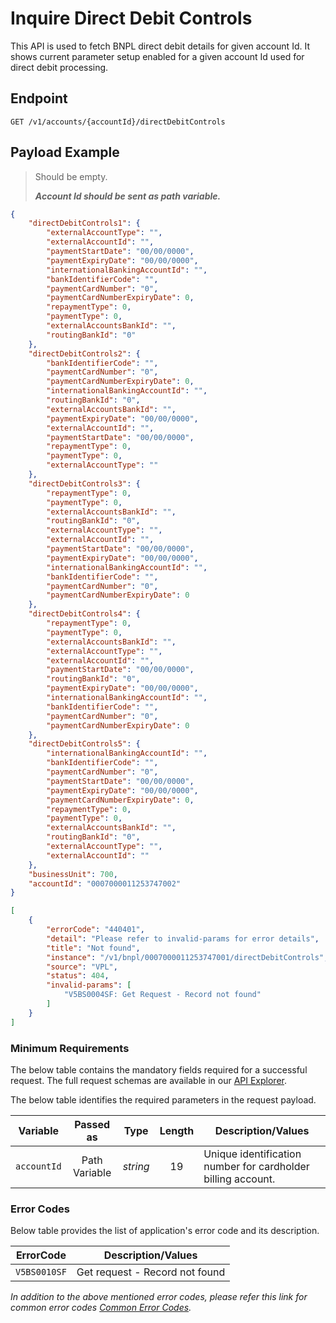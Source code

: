 # Inquire Direct Debit Controls

This API is used to fetch BNPL direct debit details for given account Id. It shows current parameter setup enabled for a given account Id used for direct debit processing.

## Endpoint

`GET /v1/accounts/{accountId}/directDebitControls`

## Payload Example

<!--
type: tab
titles: Request, Response, Error
-->

>Should be empty.
>
>***Account Id should be sent as path variable.***

<!--
type: tab
-->

```json
{
    "directDebitControls1": {
        "externalAccountType": "",
        "externalAccountId": "",
        "paymentStartDate": "00/00/0000",
        "paymentExpiryDate": "00/00/0000",
        "internationalBankingAccountId": "",
        "bankIdentifierCode": "",
        "paymentCardNumber": "0",
        "paymentCardNumberExpiryDate": 0,
        "repaymentType": 0,
        "paymentType": 0,
        "externalAccountsBankId": "",
        "routingBankId": "0"
    },
    "directDebitControls2": {
        "bankIdentifierCode": "",
        "paymentCardNumber": "0",
        "paymentCardNumberExpiryDate": 0,
        "internationalBankingAccountId": "",
        "routingBankId": "0",
        "externalAccountsBankId": "",
        "paymentExpiryDate": "00/00/0000",
        "externalAccountId": "",
        "paymentStartDate": "00/00/0000",
        "repaymentType": 0,
        "paymentType": 0,
        "externalAccountType": ""
    },
    "directDebitControls3": {
        "repaymentType": 0,
        "paymentType": 0,
        "externalAccountsBankId": "",
        "routingBankId": "0",
        "externalAccountType": "",
        "externalAccountId": "",
        "paymentStartDate": "00/00/0000",
        "paymentExpiryDate": "00/00/0000",
        "internationalBankingAccountId": "",
        "bankIdentifierCode": "",
        "paymentCardNumber": "0",
        "paymentCardNumberExpiryDate": 0
    },
    "directDebitControls4": {
        "repaymentType": 0,
        "paymentType": 0,
        "externalAccountsBankId": "",
        "externalAccountType": "",
        "externalAccountId": "",
        "paymentStartDate": "00/00/0000",
        "routingBankId": "0",
        "paymentExpiryDate": "00/00/0000",
        "internationalBankingAccountId": "",
        "bankIdentifierCode": "",
        "paymentCardNumber": "0",
        "paymentCardNumberExpiryDate": 0
    },
    "directDebitControls5": {
        "internationalBankingAccountId": "",
        "bankIdentifierCode": "",
        "paymentCardNumber": "0",
        "paymentStartDate": "00/00/0000",
        "paymentExpiryDate": "00/00/0000",
        "paymentCardNumberExpiryDate": 0,
        "repaymentType": 0,
        "paymentType": 0,
        "externalAccountsBankId": "",
        "routingBankId": "0",
        "externalAccountType": "",
        "externalAccountId": ""
    },
    "businessUnit": 700,
    "accountId": "0007000011253747002"
}
```

<!--
type: tab
-->

```json
[
    {
        "errorCode": "440401",
        "detail": "Please refer to invalid-params for error details",
        "title": "Not found",
        "instance": "/v1/bnpl/0007000011253747001/directDebitControls",
        "source": "VPL",
        "status": 404,
        "invalid-params": [
            "V5BS0004SF: Get Request - Record not found"
        ]
    }
]
```

<!-- type: tab-end -->

### Minimum Requirements

The below table contains the mandatory fields required for a successful request. The full request schemas are available in our [API Explorer](../api/?type=get&path=/v1/accounts/{accountId}/directDebitControls).

The below table identifies the required parameters in the request payload.

| Variable | Passed as | Type | Length | Description/Values |
| -------- | :-------: | :--: | :------------: | ------------------ |
| `accountId` | Path Variable | *string* | 19 | Unique identification number for cardholder billing account. |

### Error Codes

Below table provides the list of application's error code and its description.

| ErrorCode |  Description/Values |
| --------  | ------------------ |
| `V5BS0010SF` | Get request - Record not found |

*In addition to the above mentioned error codes, please refer this link for common error codes [Common Error Codes](?path=docs/Common_Error_Code.md).*

